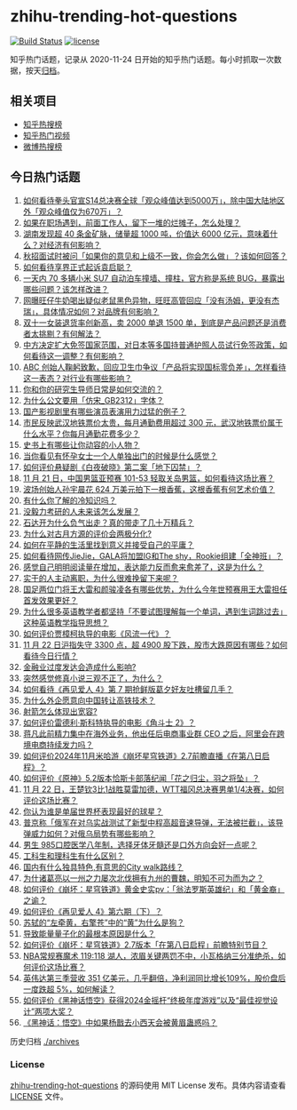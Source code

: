 # zhihu-trending-hot-questions

[![Build Status](https://github.com/justjavac/zhihu-trending-hot-questions/workflows/ci/badge.svg?branch=master)](https://github.com/justjavac/zhihu-trending-hot-questions/actions)
[![license](https://img.shields.io/github/license/justjavac/zhihu-trending-hot-questions)](https://github.com/justjavac/zhihu-trending-hot-questions/blob/master/LICENSE)

知乎热门话题，记录从 2020-11-24
日开始的知乎热门话题。每小时抓取一次数据，按天[归档](./archives)。

## 相关项目

- [知乎热搜榜](https://github.com/justjavac/zhihu-trending-top-search)
- [知乎热门视频](https://github.com/justjavac/zhihu-trending-hot-video)
- [微博热搜榜](https://github.com/justjavac/weibo-trending-hot-search)

## 今日热门话题

<!-- BEGIN -->
<!-- 最后更新时间 Sat Nov 23 2024 09:49:16 GMT+0800 (China Standard Time) -->

1. [如何看待拳头官宣S14总决赛全球「观众峰值达到5000万」，除中国大陆地区外「观众峰值仅为670万」？](https://www.zhihu.com/question/4712311257)
1. [如果在职场遇到，前面工作人，留下一堆的烂摊子，怎么处理？](https://www.zhihu.com/question/4216718403)
1. [湖南发现超 40 条金矿脉，储量超 1000 吨，价值达 6000 亿元，意味着什么？对经济有何影响？](https://www.zhihu.com/question/4762172524)
1. [秋招面试时被问「如果你的意见和上级不一致，你会怎么做」？该如何回答？](https://www.zhihu.com/question/3157841968)
1. [如何看待享界正式起诉袁启聪？](https://www.zhihu.com/question/4845366590)
1. [一天内 70 多辆小米 SU7 自动泊车撞墙、撞柱，官方称是系统 BUG，暴露出哪些问题？该怎样改进？](https://www.zhihu.com/question/4821274994)
1. [网曝旺仔牛奶喝出疑似老鼠黑色异物，旺旺高管回应「没有汤姆，更没有杰瑞」，具体情况如何？对品牌有何影响？](https://www.zhihu.com/question/4858967180)
1. [双十一女装退货率创新高，卖 2000 单退 1500 单，到底是产品问题还是消费者太挑剔？有何解法？](https://www.zhihu.com/question/4852076018)
1. [中方决定扩大免签国家范围，对日本等多国持普通护照人员试行免签政策，如何看待这一调整？有何影响？](https://www.zhihu.com/question/4835230298)
1. [ABC 创始人鞠躬致歉，回应卫生巾争议「产品将实现国标零负差」，怎样看待这一表态？对行业有哪些影响？](https://www.zhihu.com/question/4828690531)
1. [你和你的研究生导师日常是如何交流的？](https://www.zhihu.com/question/29658319)
1. [为什么公文要用「仿宋_GB2312」字体？](https://www.zhihu.com/question/25563003)
1. [国产影视剧里有哪些演员表演用力过猛的例子？](https://www.zhihu.com/question/572029909)
1. [市民反映武汉地铁票价太贵，每月通勤费用超过 300 元，武汉地铁票价属于什么水平？你每月通勤花费多少？](https://www.zhihu.com/question/4813238830)
1. [史书上有哪些让你动容的小人物？](https://www.zhihu.com/question/339984106)
1. [当你看见有怀孕女士一个人单独出门的时候是什么感觉？](https://www.zhihu.com/question/351175902)
1. [如何评价悬疑剧《白夜破晓》第二案「地下囚禁」？](https://www.zhihu.com/question/4688819288)
1. [11 月 21 日，中国男篮亚预赛 101-53 轻取关岛男篮，如何看待这场比赛？](https://www.zhihu.com/question/4752337399)
1. [波场创始人孙宇晨花 624 万美元拍下一根香蕉，这根香蕉有何艺术价值？](https://www.zhihu.com/question/4748697710)
1. [有什么你了解的冷知识吗？](https://www.zhihu.com/question/545348175)
1. [没毅力考研的人未来该怎么发展？](https://www.zhihu.com/question/4451212929)
1. [石达开为什么负气出走？真的带走了几十万精兵？](https://www.zhihu.com/question/4492319892)
1. [为什么对古月方源的评价会两极分化?](https://www.zhihu.com/question/555753546)
1. [如何在平静的生活里找到意义并接受自己的平庸？](https://www.zhihu.com/question/954333034)
1. [如何看待网传JieJie，GALA将加盟IG和The shy，Rookie组建「全神班」？](https://www.zhihu.com/question/4813938782)
1. [感觉自己明明阅读量在增加，表达能力反而愈来愈差了，这是为什么？](https://www.zhihu.com/question/4763478149)
1. [实干的人主动离职，为什么很难挽留下来呢？](https://www.zhihu.com/question/3067004285)
1. [国足两位门将王大雷和颜骏凌各有哪些优势，为什么今年世预赛用王大雷担任首发效果更好？](https://www.zhihu.com/question/664602860)
1. [为什么很多英语教学者都坚持「不要试图理解每一个单词，遇到生词跳过去」这种英语教学指导思想？](https://www.zhihu.com/question/3586322749)
1. [如何评价贾樟柯执导的电影《风流一代》？](https://www.zhihu.com/question/652725776)
1. [11 月 22 日沪指失守 3300 点，超 4900 股下跌，股市大跌原因有哪些？如何看待今日行情？](https://www.zhihu.com/question/4801165541)
1. [金融业过度发达会造成什么影响?](https://www.zhihu.com/question/659817544)
1. [突然感觉修真小说三观不正了，为什么？](https://www.zhihu.com/question/650785249)
1. [如何看待《再见爱人 4》第 7 期抢鲜版葛夕好友吐槽留几手？](https://www.zhihu.com/question/4822821829)
1. [为什么外企愿意向中国转让高铁技术？](https://www.zhihu.com/question/28540125)
1. [射箭怎么体现出宽容?](https://www.zhihu.com/question/627398083)
1. [如何评价雷德利·斯科特执导的电影《角斗士 2》？](https://www.zhihu.com/question/4823976148)
1. [蒋凡此前精力集中在海外业务，他出任后电商事业群 CEO 之后，阿里会在跨境电商持续发力吗？](https://www.zhihu.com/question/4757153416)
1. [如何评价2024年11月米哈游《崩坏星穹铁道》2.7前瞻直播《在第八日启程》？](https://www.zhihu.com/question/4856580504)
1. [如何评价《原神》5.2版本恰斯卡部落纪闻「花之归尘，羽之将坠」？](https://www.zhihu.com/question/4803598595)
1. [11 月 22 日，王楚钦3比1战胜莫雷加德，WTT福冈总决赛男单1/4决赛，如何评价这场比赛？](https://www.zhihu.com/question/4833489282)
1. [你认为谁是单届世界杯表现最好的球星？](https://www.zhihu.com/question/4715218054)
1. [普京称「俄军在对乌实战测试了新型中程高超音速导弹，无法被拦截」，该导弹威力如何？对俄乌局势有哪些影响？](https://www.zhihu.com/question/4797843395)
1. [男生 985口腔医学八年制，选择牙体牙髓还是口外方向会好一点呢？](https://www.zhihu.com/question/659322269)
1. [工科生和理科生有什么区别？](https://www.zhihu.com/question/295693331)
1. [国内有什么独具特色,有意思的City walk路线？](https://www.zhihu.com/question/54655566)
1. [为什诸葛亮以一州之力屡次北伐拥有九州的曹魏，明知不可为而为之？](https://www.zhihu.com/question/620809787)
1. [如何评价《崩坏：星穹铁道》黄金史实pv：「翁法罗斯英雄纪」和「黄金裔」之谕？](https://www.zhihu.com/question/4857971726)
1. [如何评价《再见爱人 4》第六期（下）？](https://www.zhihu.com/question/4815029773)
1. [苏轼的“左牵黄，右擎苍”中的“黄”为什么是狗？](https://www.zhihu.com/question/3115293183)
1. [导致能量量子化的最根本原因是什么？](https://www.zhihu.com/question/563207657)
1. [如何评价《崩坏：星穹铁道》2.7版本「在第八日启程」前瞻特别节目？](https://www.zhihu.com/question/4855735517)
1. [NBA常规赛魔术 119:118 湖人，浓眉关键两罚不中，小瓦格纳三分准绝杀，如何评价这场比赛？](https://www.zhihu.com/question/4811657254)
1. [英伟达第三季营收 351 亿美元，几乎翻倍，净利润同比增长109%，股价盘后一度跌超 5%，如何解读？](https://www.zhihu.com/question/4714984633)
1. [如何评价《黑神话悟空》获得2024金摇杆“终极年度游戏”以及“最佳视觉设计”两项大奖？](https://www.zhihu.com/question/4783483375)
1. [《黑神话：悟空》中如果杨戬去小西天会被黄眉蛊惑吗？](https://www.zhihu.com/question/666737153)

<!-- END -->

历史归档 [./archives](./archives)

### License

[zhihu-trending-hot-questions](https://github.com/justjavac/zhihu-trending-hot-questions)
的源码使用 MIT License 发布。具体内容请查看 [LICENSE](./LICENSE) 文件。
